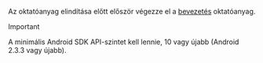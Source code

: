 Az oktatóanyag elindítása előtt először végezze el a [bevezetés](../articles/mobile-engagement/mobile-engagement-android-get-started.md) oktatóanyag.

> [!IMPORTANT]
> A minimális Android SDK API-szintet kell lennie, 10 vagy újabb (Android 2.3.3 vagy újabb).
> 
> 

